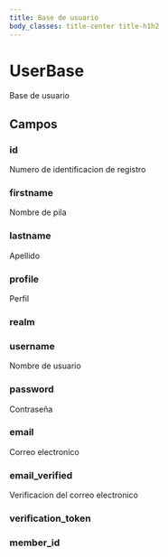 ```yaml
---
title: Base de usuario
body_classes: title-center title-h1h2
---
```



# UserBase
Base de usuario 

## Campos
### id 
Numero de identificacion de registro

### firstname
Nombre de pila 

### lastname 
Apellido

### profile
Perfil

### realm

### username 
Nombre de usuario

### password
Contraseña

### email
Correo electronico

### email_verified
Verificacion del correo electronico

### verification_token

### member_id